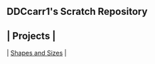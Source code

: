 ## DDCcarr1's Scratch Repository

| Projects                               |
------------------------------------------
| [Shapes and Sizes](/shapes-and-sizes/) |
